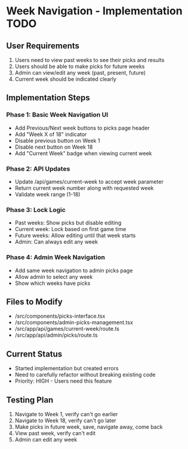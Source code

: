 # Week Navigation - Implementation TODO

## User Requirements
1. Users need to view past weeks to see their picks and results
2. Users should be able to make picks for future weeks
3. Admin can view/edit any week (past, present, future)
4. Current week should be indicated clearly

## Implementation Steps

### Phase 1: Basic Week Navigation UI
- Add Previous/Next week buttons to picks page header
- Add "Week X of 18" indicator
- Disable previous button on Week 1
- Disable next button on Week 18
- Add "Current Week" badge when viewing current week

### Phase 2: API Updates
- Update /api/games/current-week to accept week parameter
- Return current week number along with requested week
- Validate week range (1-18)

### Phase 3: Lock Logic
- Past weeks: Show picks but disable editing
- Current week: Lock based on first game time
- Future weeks: Allow editing until that week starts
- Admin: Can always edit any week

### Phase 4: Admin Week Navigation
- Add same week navigation to admin picks page
- Allow admin to select any week
- Show which weeks have picks

## Files to Modify
- /src/components/picks-interface.tsx
- /src/components/admin-picks-management.tsx
- /src/app/api/games/current-week/route.ts
- /src/app/api/admin/picks/route.ts

## Current Status
- Started implementation but created errors
- Need to carefully refactor without breaking existing code
- Priority: HIGH - Users need this feature

## Testing Plan
1. Navigate to Week 1, verify can't go earlier
2. Navigate to Week 18, verify can't go later
3. Make picks in future week, save, navigate away, come back
4. View past week, verify can't edit
5. Admin can edit any week
